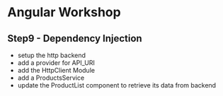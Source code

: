 # Angular Workshop

## Step9 - Dependency Injection
- setup the http backend
- add a provider for API_URI
- add the HttpClient Module
- add a ProductsService
- update the ProductList component to retrieve its data from backend